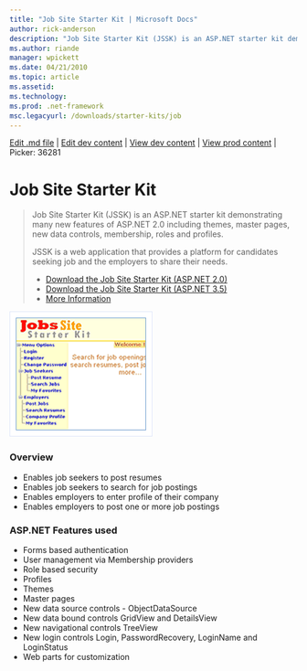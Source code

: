 ```yaml
---
title: "Job Site Starter Kit | Microsoft Docs"
author: rick-anderson
description: "Job Site Starter Kit (JSSK) is an ASP.NET starter kit demonstrating many new features of ASP.NET 2.0 including themes, master pages, new data controls, membe..."
ms.author: riande
manager: wpickett
ms.date: 04/21/2010
ms.topic: article
ms.assetid: 
ms.technology: 
ms.prod: .net-framework
msc.legacyurl: /downloads/starter-kits/job
---
```

[Edit .md file](C:\Projects\msc\dev\Msc.Www\Web.ASP\App_Data\github\downloads\starter-kits\job.md) | [Edit dev content](http://www.aspdev.net/umbraco#/content/content/edit/36281) | [View dev content](http://docs.aspdev.net/tutorials/downloads/starter-kits/job.html) | [View prod content](http://www.asp.net/downloads/starter-kits/job) | Picker: 36281

Job Site Starter Kit
====================
> Job Site Starter Kit (JSSK) is an ASP.NET starter kit demonstrating many new features of ASP.NET 2.0 including themes, master pages, new data controls, membership, roles and profiles.
> 
> JSSK is a web application that provides a platform for candidates seeking job and the employers to share their needs.
> 
> - [Download the Job Site Starter Kit (ASP.NET 2.0)](http://www.binaryintellect.net/articles/displayarticle.aspx?id=4)
> - [Download the Job Site Starter Kit (ASP.NET 3.5)](http://www.binaryintellect.net/articles/a203c824-aec1-41b7-b3ec-49a15d5c9ebb.aspx)
> - [More Information](http://www.binaryintellect.net/articles/displayarticle.aspx?id=4)


![Job Site Starter Kit](job/_static/image1.png)


### Overview

- Enables job seekers to post resumes
- Enables job seekers to search for job postings
- Enables employers to enter profile of their company
- Enables employers to post one or more job postings

### ASP.NET Features used

- Forms based authentication
- User management via Membership providers
- Role based security
- Profiles
- Themes
- Master pages
- New data source controls - ObjectDataSource
- New data bound controls GridView and DetailsView
- New navigational controls TreeView
- New login controls Login, PasswordRecovery, LoginName and LoginStatus
- Web parts for customization